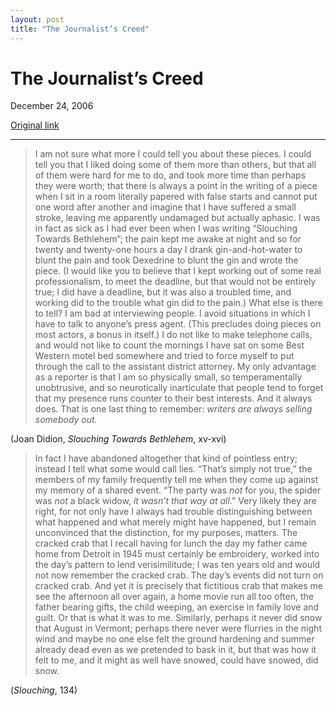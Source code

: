 ```yaml
---
layout: post
title: "The Journalist’s Creed"
---
```

The Journalist’s Creed
======================

December 24, 2006

[Original link](http://www.aaronsw.com/weblog/didion)

* * * * *

> I am not sure what more I could tell you about these pieces. I could
> tell you that I liked doing some of them more than others, but that
> all of them were hard for me to do, and took more time than perhaps
> they were worth; that there is always a point in the writing of a
> piece when I sit in a room literally papered with false starts and
> cannot put one word after another and imagine that I have suffered a
> small stroke, leaving me apparently undamaged but actually aphasic. I
> was in fact as sick as I had ever been when I was writing “Slouching
> Towards Bethlehem”; the pain kept me awake at night and so for twenty
> and twenty-one hours a day I drank gin-and-hot-water to blunt the pain
> and took Dexedrine to blunt the gin and wrote the piece. (I would like
> you to believe that I kept working out of some real professionalism,
> to meet the deadline, but that would not be entirely true; I did have
> a deadline, but it was also a troubled time, and working did to the
> trouble what gin did to the pain.) What else is there to tell? I am
> bad at interviewing people. I avoid situations in which I have to talk
> to anyone’s press agent. (This precludes doing pieces on most actors,
> a bonus in itself.) I do not like to make telephone calls, and would
> not like to count the mornings I have sat on some Best Western motel
> bed somewhere and tried to force myself to put through the call to the
> assistant district attorney. My only advantage as a reporter is that I
> am so physically small, so temperamentally unobtrusive, and so
> neurotically inarticulate that people tend to forget that my presence
> runs counter to their best interests. And it always does. That is one
> last thing to remember: *writers are always selling somebody out.*

(Joan Didion, *Slouching Towards Bethlehem*, xv-xvi)

> In fact I have abandoned altogether that kind of pointless entry;
> instead I tell what some would call lies. “That’s simply not true,”
> the members of my family frequently tell me when they come up against
> my memory of a shared event. “The party was *not* for you, the spider
> was *not* a black widow, *it wasn’t that way at all*.” Very likely
> they are right, for not only have I always had trouble distinguishing
> between what happened and what merely might have happened, but I
> remain unconvinced that the distinction, for my purposes, matters. The
> cracked crab that I recall having for lunch the day my father came
> home from Detroit in 1945 must certainly be embroidery, worked into
> the day’s pattern to lend verisimilitude; I was ten years old and
> would not now remember the cracked crab. The day’s events did not turn
> on cracked crab. And yet it is precisely that fictitious crab that
> makes me see the afternoon all over again, a home movie run all too
> often, the father bearing gifts, the child weeping, an exercise in
> family love and guilt. Or that is what it was to me. Similarly,
> perhaps it never did snow that August in Vermont; perhaps there never
> were flurries in the night wind and maybe no one else felt the ground
> hardening and summer already dead even as we pretended to bask in it,
> but that was how it felt to me, and it might as well have snowed,
> could have snowed, did snow.

(*Slouching*, 134)
